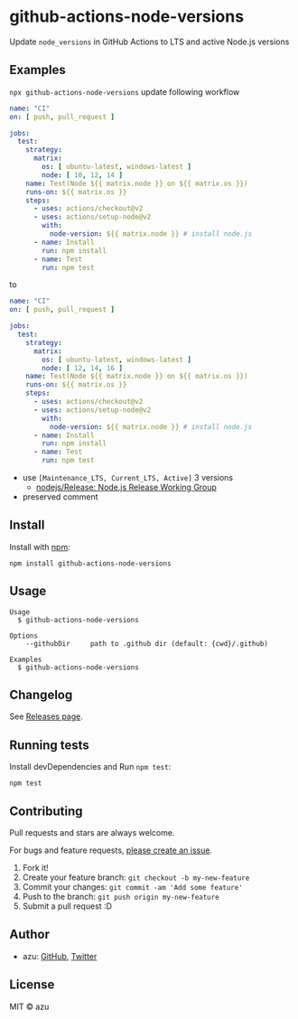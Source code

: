 # github-actions-node-versions

Update `node_versions` in GitHub Actions to LTS and active Node.js versions

## Examples

`npx github-actions-node-versions` update following workflow

```yaml
name: "CI"
on: [ push, pull_request ]

jobs:
  test:
    strategy:
      matrix:
        os: [ ubuntu-latest, windows-latest ]
        node: [ 10, 12, 14 ]
    name: Test(Node ${{ matrix.node }} on ${{ matrix.os }})
    runs-on: ${{ matrix.os }}
    steps:
      - uses: actions/checkout@v2
      - uses: actions/setup-node@v2
        with:
          node-version: ${{ matrix.node }} # install node.js
      - name: Install
        run: npm install
      - name: Test
        run: npm test
```

to 

```yaml
name: "CI"
on: [ push, pull_request ]

jobs:
  test:
    strategy:
      matrix:
        os: [ ubuntu-latest, windows-latest ]
        node: [ 12, 14, 16 ]
    name: Test(Node ${{ matrix.node }} on ${{ matrix.os }})
    runs-on: ${{ matrix.os }}
    steps:
      - uses: actions/checkout@v2
      - uses: actions/setup-node@v2
        with:
          node-version: ${{ matrix.node }} # install node.js
      - name: Install
        run: npm install
      - name: Test
        run: npm test
```

- use `[Maintenance_LTS, Current_LTS, Active]` 3 versions
    - [nodejs/Release: Node.js Release Working Group](https://github.com/nodejs/Release)
- preserved comment

## Install

Install with [npm](https://www.npmjs.com/):

    npm install github-actions-node-versions

## Usage

    Usage
      $ github-actions-node-versions
 
    Options
        --githubDir     path to .github dir (default: {cwd}/.github)
 
    Examples
      $ github-actions-node-versions

## Changelog

See [Releases page](https://github.com/azu/github-actions-node-versions/releases).

## Running tests

Install devDependencies and Run `npm test`:

    npm test

## Contributing

Pull requests and stars are always welcome.

For bugs and feature requests, [please create an issue](https://github.com/azu/github-actions-node-versions/issues).

1. Fork it!
2. Create your feature branch: `git checkout -b my-new-feature`
3. Commit your changes: `git commit -am 'Add some feature'`
4. Push to the branch: `git push origin my-new-feature`
5. Submit a pull request :D

## Author

- azu: [GitHub](https://github.com/azu), [Twitter](https://twitter.com/azu_re)

## License

MIT © azu
